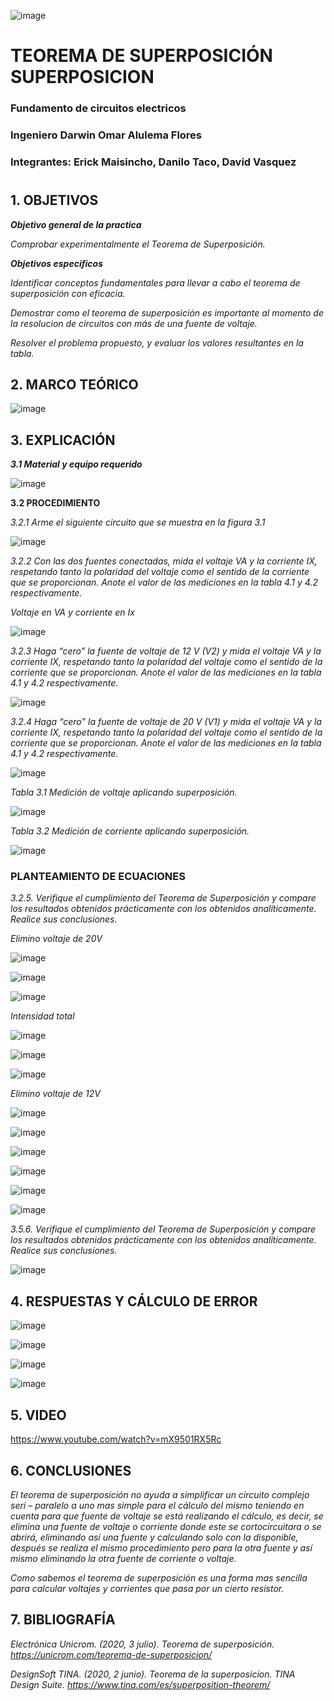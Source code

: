 ![image](https://user-images.githubusercontent.com/85728185/122873688-b1ff8480-d2f7-11eb-8db4-6c559deb9572.png)

# TEOREMA DE SUPERPOSICIÓN SUPERPOSICION

### Fundamento de circuitos electricos
### Ingeniero  Darwin Omar Alulema Flores

### Integrantes: Erick Maisincho, Danilo Taco, David Vasquez
#

## 1. OBJETIVOS

***Objetivo general de la practica***

_Comprobar experimentalmente el Teorema de Superposición._


***Objetivos especificos***

_Identificar conceptos fundamentales para llevar a cabo el teorema de superposición con eficacia._

_Demostrar como el teorema de superposición es importante al momento de la resolucion de circuitos con más de una fuente de voltaje._

_Resolver el problema propuesto, y evaluar los valores resultantes en la tabla._


## 2. MARCO TEÓRICO 

![image](https://user-images.githubusercontent.com/84418933/125886098-1f10f1ed-f539-4b0f-a6ad-93e317228524.png)

## 3. EXPLICACIÓN

***3.1 Material y equipo requerido***

![image](https://user-images.githubusercontent.com/85259801/125874494-e5c47a45-8d5a-419b-9e12-74c3b6836b6e.png)


**3.2 PROCEDIMIENTO**

_3.2.1 Arme el siguiente circuito que se muestra en la figura 3.1_


![image](https://user-images.githubusercontent.com/85259801/125874582-3f35c5d8-a1e4-4b0b-922b-1fe97c6db8a9.png)


_3.2.2 Con las dos fuentes conectadas, mida el voltaje VA y la corriente IX, respetando
tanto la polaridad del voltaje como el sentido de la corriente que se proporcionan. Anote
el valor de las mediciones en la tabla 4.1 y 4.2 respectivamente._

_Voltaje en VA y corriente en Ix_

![image](https://user-images.githubusercontent.com/85259801/125901145-76b90561-84b7-4767-8208-6231e46f0449.png)


_3.2.3 Haga “cero” la fuente de voltaje de 12 V (V2) y mida el voltaje VA y la corriente
IX, respetando tanto la polaridad del voltaje como el sentido de la corriente que se
proporcionan. Anote el valor de las mediciones en la tabla 4.1 y 4.2 respectivamente._

![image](https://user-images.githubusercontent.com/85259801/125904098-e576734a-e879-4dea-9cf2-d2ad023cd950.png)

_3.2.4 Haga “cero” la fuente de voltaje de 20 V (V1) y mida el voltaje VA y la corriente
IX, respetando tanto la polaridad del voltaje como el sentido de la corriente que se
proporcionan. Anote el valor de las mediciones en la tabla 4.1 y 4.2 respectivamente._

![image](https://user-images.githubusercontent.com/85259801/125904246-f220d8aa-44f5-4136-8abf-c16f37aef593.png)


_Tabla 3.1 Medición de voltaje aplicando superposición._

![image](https://user-images.githubusercontent.com/85259801/125965051-2179246b-d499-4acf-b71e-c949d1e18db6.png)


_Tabla 3.2 Medición de corriente aplicando superposición._

![image](https://user-images.githubusercontent.com/85259801/125965133-8bf4e65c-21a8-4113-81f9-f17ba61c67b0.png)



### PLANTEAMIENTO DE ECUACIONES

_3.2.5. Verifique el cumplimiento del Teorema de Superposición y compare los
resultados obtenidos prácticamente con los obtenidos analíticamente. Realice sus
conclusiones._

_Elimino voltaje de 20V_

![image](https://user-images.githubusercontent.com/85259801/125957247-21cf2eab-5bda-44d2-ae99-dcf24f85fe29.png)

![image](https://user-images.githubusercontent.com/85259801/125957287-42ee2a6b-2c9d-4fa8-a840-1261e6423461.png)

![image](https://user-images.githubusercontent.com/85259801/125957317-d3073f46-9abd-4f51-bf6d-46788e35981b.png)

_Intensidad total_

![image](https://user-images.githubusercontent.com/85259801/125957376-8edbcbc9-9b92-4385-a251-806cab1a8e77.png)

![image](https://user-images.githubusercontent.com/85259801/125957411-1068d573-adce-43b4-8cbb-1a81284e10fc.png)

![image](https://user-images.githubusercontent.com/85259801/125957514-e728ee83-9fb2-475b-998f-b8e63b4039d0.png)

_Elimino voltaje de 12V_

![image](https://user-images.githubusercontent.com/85259801/125957817-ece419ad-52e2-4c93-8a32-0a35328c7a00.png)

![image](https://user-images.githubusercontent.com/85259801/125957848-e5abbaa2-8893-4f8f-8f45-6c37600edb7d.png)

![image](https://user-images.githubusercontent.com/85259801/125957872-f6ab56f6-1a29-40b0-b2f2-e1888dc3dffb.png)

![image](https://user-images.githubusercontent.com/85259801/125957902-48aa0e31-4a99-47f7-b0b3-df835889589d.png)

![image](https://user-images.githubusercontent.com/85259801/125957922-ab388d47-f6ed-4459-9e4a-f3ad66032d29.png)

![image](https://user-images.githubusercontent.com/85259801/125957973-b05b6509-e172-4414-aac8-22db1bb73ac7.png)

_3.5.6. Verifique el cumplimiento del Teorema de Superposición y compare los
resultados obtenidos prácticamente con los obtenidos analíticamente. Realice sus
conclusiones._

![image](https://user-images.githubusercontent.com/85259801/125962898-1fcf0604-878d-4e63-9bd9-7d4df0aed2b9.png)


## 4. RESPUESTAS Y CÁLCULO DE ERROR

![image](https://user-images.githubusercontent.com/85259801/125981341-df0904c1-b355-4a30-9128-e91ff14d5662.png)

![image](https://user-images.githubusercontent.com/85259801/125981356-638ada76-b2e0-4039-a904-7088ce4711f8.png)

![image](https://user-images.githubusercontent.com/85259801/125981379-764f30d7-d241-40d2-801c-86bdfd9a54e5.png)

![image](https://user-images.githubusercontent.com/85259801/125981398-2940f081-b852-4def-9c48-4cd2304b770b.png)



## 5. VIDEO

https://www.youtube.com/watch?v=mX9501RX5Rc

## 6. CONCLUSIONES

_El teorema de superposición no ayuda a simplificar un circuito complejo seri – paralelo a uno mas simple para el cálculo del mismo teniendo en cuenta para que fuente de voltaje se está realizando el cálculo, es decir, se elimina una fuente de voltaje o corriente donde este se cortocircuitara o se abrirá,  eliminando así una fuente y calculando solo con la disponible, después se realiza el mismo procedimiento pero para la otra fuente y así mismo eliminando la otra fuente de corriente o voltaje._

_Como sabemos el teorema de superposición es una forma mas sencilla para calcular voltajes y corrientes que pasa por un cierto resistor._

## 7. BIBLIOGRAFÍA 

_Electrónica Unicrom. (2020, 3 julio). Teorema de superposición. https://unicrom.com/teorema-de-superposicion/_

_DesignSoft TINA. (2020, 2 junio). Teorema de la superposicion. TINA Design Suite. https://www.tina.com/es/superposition-theorem/_

